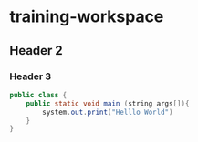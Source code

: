 # training-workspace

## Header 2

### Header 3

```JAVA
public class {
    public static void main (string args[]){
        system.out.print("Helllo World")
    }
}
```
